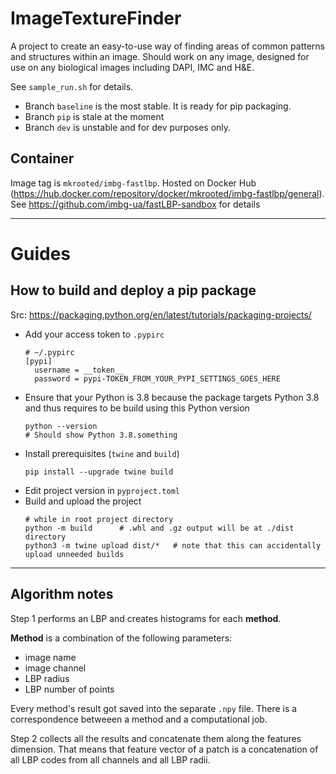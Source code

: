 # ImageTextureFinder
A project to create an easy-to-use way of finding areas of common patterns and structures within an image. Should work on any image, designed for use on any biological images including DAPI, IMC and H&E.

See `sample_run.sh` for details.

- Branch `baseline` is the most stable. It is ready for pip packaging.
- Branch `pip` is stale at the moment
- Branch `dev` is unstable and for dev purposes only.


## Container
Image tag is `mkrooted/imbg-fastlbp`. Hosted on Docker Hub (https://hub.docker.com/repository/docker/mkrooted/imbg-fastlbp/general).
See https://github.com/imbg-ua/fastLBP-sandbox for details

---

# Guides

## How to build and deploy a pip package

Src: https://packaging.python.org/en/latest/tutorials/packaging-projects/

- Add your access token to `.pypirc`
    ```
    # ~/.pypirc 
    [pypi]
      username = __token__
      password = pypi-TOKEN_FROM_YOUR_PYPI_SETTINGS_GOES_HERE
    ```
- Ensure that your Python is 3.8 because the package targets Python 3.8 and thus requires to be build using this Python version
    ```
    python --version
    # Should show Python 3.8.something
    ```
- Install prerequisites (`twine` and `build`)
    ```
    pip install --upgrade twine build
    ```
- Edit project version in `pyproject.toml`
- Build and upload the project
    ```
    # while in root project directory
    python -m build      # .whl and .gz output will be at ./dist directory
    python3 -m twine upload dist/*   # note that this can accidentally upload unneeded builds
    ```

---

## Algorithm notes

Step 1 performs an LBP and creates histograms for each **method**.

**Method** is a combination of the following parameters:
- image name
- image channel
- LBP radius
- LBP number of points

Every method's result got saved into the separate `.npy` file. There is a correspondence betweeen a method and a computational job.

Step 2 collects all the results and concatenate them along the features dimension.
That means that feature vector of a patch is a concatenation of all LBP codes from all channels and all LBP radii. 

